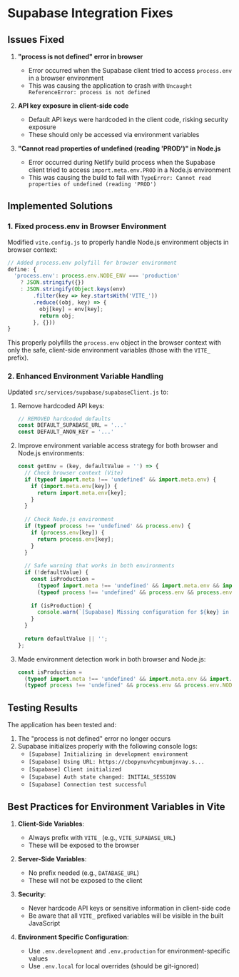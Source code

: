 # Supabase Integration Fixes

## Issues Fixed

1. **"process is not defined" error in browser**
   - Error occurred when the Supabase client tried to access `process.env` in a browser environment
   - This was causing the application to crash with `Uncaught ReferenceError: process is not defined`

2. **API key exposure in client-side code**
   - Default API keys were hardcoded in the client code, risking security exposure
   - These should only be accessed via environment variables

3. **"Cannot read properties of undefined (reading 'PROD')" in Node.js**
   - Error occurred during Netlify build process when the Supabase client tried to access `import.meta.env.PROD` in a Node.js environment
   - This was causing the build to fail with `TypeError: Cannot read properties of undefined (reading 'PROD')`

## Implemented Solutions

### 1. Fixed process.env in Browser Environment

Modified `vite.config.js` to properly handle Node.js environment objects in browser context:

```js
// Added process.env polyfill for browser environment
define: {
  'process.env': process.env.NODE_ENV === 'production' 
    ? JSON.stringify({}) 
    : JSON.stringify(Object.keys(env)
        .filter(key => key.startsWith('VITE_'))
        .reduce((obj, key) => {
          obj[key] = env[key];
          return obj;
        }, {}))
}
```

This properly polyfills the `process.env` object in the browser context with only the safe, client-side environment variables (those with the `VITE_` prefix).

### 2. Enhanced Environment Variable Handling

Updated `src/services/supabase/supabaseClient.js` to:

1. Remove hardcoded API keys:
   ```js
   // REMOVED hardcoded defaults
   const DEFAULT_SUPABASE_URL = '...'
   const DEFAULT_ANON_KEY = '...'
   ```

2. Improve environment variable access strategy for both browser and Node.js environments:
   ```js
   const getEnv = (key, defaultValue = '') => {
     // Check browser context (Vite)
     if (typeof import.meta !== 'undefined' && import.meta.env) {
       if (import.meta.env[key]) {
         return import.meta.env[key];
       }
     }
     
     // Check Node.js environment
     if (typeof process !== 'undefined' && process.env) {
       if (process.env[key]) {
         return process.env[key];
       }
     }
     
     // Safe warning that works in both environments
     if (!defaultValue) {
       const isProduction = 
         (typeof import.meta !== 'undefined' && import.meta.env && import.meta.env.PROD === true) ||
         (typeof process !== 'undefined' && process.env && process.env.NODE_ENV === 'production');
       
       if (isProduction) {
         console.warn(`[Supabase] Missing configuration for ${key} in production environment`);
       }
     }
     
     return defaultValue || '';
   };
   ```

3. Made environment detection work in both browser and Node.js:
   ```js
   const isProduction = 
     (typeof import.meta !== 'undefined' && import.meta.env && import.meta.env.PROD === true) ||
     (typeof process !== 'undefined' && process.env && process.env.NODE_ENV === 'production');
   ```

## Testing Results

The application has been tested and:

1. The "process is not defined" error no longer occurs
2. Supabase initializes properly with the following console logs:
   - `[Supabase] Initializing in development environment`
   - `[Supabase] Using URL: https://cbopynuvhcymbumjnvay.s...`
   - `[Supabase] Client initialized`
   - `[Supabase] Auth state changed: INITIAL_SESSION`
   - `[Supabase] Connection test successful`

## Best Practices for Environment Variables in Vite

1. **Client-Side Variables**: 
   - Always prefix with `VITE_` (e.g., `VITE_SUPABASE_URL`)
   - These will be exposed to the browser

2. **Server-Side Variables**:
   - No prefix needed (e.g., `DATABASE_URL`) 
   - These will not be exposed to the client

3. **Security**:
   - Never hardcode API keys or sensitive information in client-side code
   - Be aware that all `VITE_` prefixed variables will be visible in the built JavaScript

4. **Environment Specific Configuration**:
   - Use `.env.development` and `.env.production` for environment-specific values
   - Use `.env.local` for local overrides (should be git-ignored)
